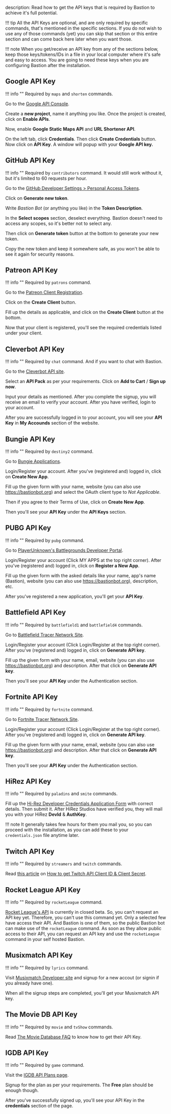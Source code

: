 description: Read how to get the API keys that is required by Bastion to achieve it's full potential.

!!! tip
    All the API Keys are optional, and are only required by specific commands,
    that's mentioned in the specific sections. If you do not wish to use any of
    those commands (yet) you can skip that section or this entire section and
    can come back here later when you want those.

!!! note
    When you get/receive an API key from any of the sections below, keep those
    keys/tokens/IDs in a file in your local computer where it's safe and easy
    to access. You are going to need these keys when you are configuring
    Bastion after the installation.

## Google API Key

!!! info ""
    Required by `maps` and `shorten` commands.

Go to the [Google API Console](https://console.developers.google.com/).

Create a **new project**, name it anything you like. Once the project is
created, click on **Enable APIs**.

Now, enable **Google Static Maps API** and **URL Shortener API**.

On the left tab, click **Credentials**. Then click **Create Credentials**
button. Now click on **API Key**. A window will popup with your **Google API
key.**

## GitHub API Key

!!! info ""
    Required by `contributors` command. It would still work without it, but it's
    limited to 60 requests per hour.

Go to the [GitHub Developer Settings > Personal Access Tokens](https://github.com/settings/tokens).

Click on **Generate new token**.

Write *Bastion Bot* (or anything you like) in the **Token Description**.

In the **Select scopes** section, deselect everything. Bastion doesn't need to
access any scopes, so it's better not to select any.

Then click on **Generate token** button at the bottom to generate your new token.

Copy the new token and keep it somewhere safe, as you won't be able to see it
again for security reasons.

## Patreon API Key

!!! info ""
    Required by `patrons` command.

Go to the [Patreon Client Registration](https://www.patreon.com/portal/registration/register-clients).

Click on the **Create Client** button.

Fill up the details as applicable, and click on the **Create Client** button at
the bottom.

Now that your client is registered, you'll see the required credentials listed
under your client.

## Cleverbot API Key

!!! info ""
    Required by `chat` command. And if you want to chat with Bastion.

Go to the [Cleverbot API site](https://www.cleverbot.com/api).

Select an **API Pack** as per your requirements. Click on **Add to Cart** /
**Sign up now**.

Input your details as mentioned. After you complete the signup, you will receive
an email to verify your account. After you have verified, login to your account.

After you are successfully logged in to your account, you will see your
**API Key** in **My Accounds** section of the website.

## Bungie API Key

!!! info ""
    Required by `destiny2` command.

Go to [Bungie Applications](https://www.bungie.net/en/Application).

Login/Register your account. After you've (registered and) logged in,
click on **Create New App**.

Fill up the given form with your name, website (you can also use
<https://bastionbot.org>) and select the OAuth client type to *Not Applicable*.

Then if you agree to their Terms of Use, click on **Create New App**.

Then you'll see your **API Key** under the **API Keys** section.

## PUBG API Key

!!! info ""
    Required by `pubg` command.

Go to [PlayerUnknown's Battlegrounds Developer Portal](https://developer.playbattlegrounds.com/).

Login/Register your account (Click MY APPS at the top right corner).
After you've (registered and) logged in, click on **Register a New App**.

Fill up the given form with the asked details like your name, app's name
(Bastion), website (you can also use <https://bastionbot.org>), description,
etc.

After you've registered a new application, you'll get your **API Key**.

## Battlefield API Key

!!! info ""
    Required by `battlefield1` and `battlefield4` commands.

Go to [Battlefield Tracer Network Site](https://battlefieldtracker.com/site-api).

Login/Register your account (Click Login/Register at the top right corner).
After you've (registered and) logged in, click on **Generate API key**.

Fill up the given form with your name, email, website (you can also use
<https://bastionbot.org>) and description. After that click on
**Generate API key**.

Then you'll see your **API Key** under the Authentication section.

## Fortnite API Key

!!! info ""
    Required by `fortnite` command.

Go to [Fortnite Tracer Network Site](https://fortnitetracker.com/site-api).

Login/Register your account (Click Login/Register at the top right corner).
After you've (registered and) logged in, click on **Generate API key**.

Fill up the given form with your name, email, website (you can also use
<https://bastionbot.org>) and description. After that click on
**Generate API key**.

Then you'll see your **API Key** under the Authentication section.

## HiRez API Key

!!! info ""
    Required by `paladins` and `smite` commands.

Fill up the [Hi-Rez Developer Credentials Application Form](https://fs12.formsite.com/HiRez/form48/secure_index.html)
with correct details. Then submit it.
After HiRez Studios have verified you, they will mail you with your
HiRez **DevId** & **AuthKey**.

!!! note
    It generally takes few hours for them you mail you, so you can proceed with
    the installation, as you can add these to your `credentials.json` file
    anytime later.

## Twitch API Key

!!! info ""
    Required by `streamers` and `twitch` commands.

Read [this article](https://dev.twitch.tv/docs/authentication/#registration) on [How to get Twitch API Client ID & Client Secret](https://dev.twitch.tv/docs/authentication/#registration).

## Rocket League API Key

!!! info ""
    Required by `rocketLeague` command.

[Rocket League's API](https://api.rocketleague.com) is currently in closed beta.
So, you can't request an API key yet. Therefore, you can't use this command yet.
Only a selected few have access their API. And Bastion is one of them, so the
public Bastion bot can make use of the `rocketLeague` command. As soon as they
allow public access to their API, you can request an API key and use the
`rocketLeague` command in your self hosted Bastion.

## Musixmatch API Key

!!! info ""
    Required by `lyrics` command.

Visit [Musixmatch Developer site](https://developer.musixmatch.com/) and signup
for a new accout (or signin if you already have one).

When all the signup steps are completed, you'll get your Musixmatch API key.

## The Movie DB API Key

!!! info ""
    Required by `movie` and `tvShow` commands.

Read [The Movie Database FAQ](https://www.themoviedb.org/faq/api) to know how
to get their API Key.

## IGDB API Key

!!! info ""
    Required by `game` command.

Visit the [IGDB API Plans page](https://api.igdb.com/pricing).

Signup for the plan as per your requirements. The **Free** plan should be
enough though.

After you've successfully signed up, you'll see your API Key in the
**credentials** section of the page.
